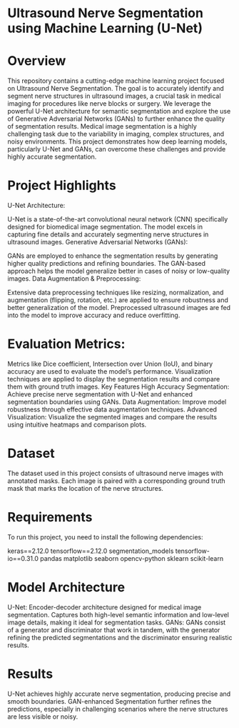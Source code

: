 # Ultrasound Nerve Segmentation using Machine Learning (U-Net)

# Overview
This repository contains a cutting-edge machine learning project focused on Ultrasound Nerve Segmentation. The goal is to accurately identify and segment nerve structures in ultrasound images, a crucial task in medical imaging for procedures like nerve blocks or surgery. We leverage the powerful U-Net architecture for semantic segmentation and explore the use of Generative Adversarial Networks (GANs) to further enhance the quality of segmentation results.
Medical image segmentation is a highly challenging task due to the variability in imaging, complex structures, and noisy environments. This project demonstrates how deep learning models, particularly U-Net and GANs, can overcome these challenges and provide highly accurate segmentation.

# Project Highlights
U-Net Architecture:

U-Net is a state-of-the-art convolutional neural network (CNN) specifically designed for biomedical image segmentation.
The model excels in capturing fine details and accurately segmenting nerve structures in ultrasound images.
Generative Adversarial Networks (GANs):

GANs are employed to enhance the segmentation results by generating higher quality predictions and refining boundaries.
The GAN-based approach helps the model generalize better in cases of noisy or low-quality images.
Data Augmentation & Preprocessing:

Extensive data preprocessing techniques like resizing, normalization, and augmentation (flipping, rotation, etc.) are applied to ensure robustness and better generalization of the model.
Preprocessed ultrasound images are fed into the model to improve accuracy and reduce overfitting.

# Evaluation Metrics:
Metrics like Dice coefficient, Intersection over Union (IoU), and binary accuracy are used to evaluate the model’s performance.
Visualization techniques are applied to display the segmentation results and compare them with ground truth images.
Key Features
High Accuracy Segmentation: Achieve precise nerve segmentation with U-Net and enhanced segmentation boundaries using GANs.
Data Augmentation: Improve model robustness through effective data augmentation techniques.
Advanced Visualization: Visualize the segmented images and compare the results using intuitive heatmaps and comparison plots.

# Dataset
The dataset used in this project consists of ultrasound nerve images with annotated masks. Each image is paired with a corresponding ground truth mask that marks the location of the nerve structures.

# Requirements
To run this project, you need to install the following dependencies:

keras==2.12.0
tensorflow==2.12.0
segmentation_models
tensorflow-io==0.31.0
pandas
matplotlib
seaborn
opencv-python
sklearn
scikit-learn

# Model Architecture
U-Net:
Encoder-decoder architecture designed for medical image segmentation.
Captures both high-level semantic information and low-level image details, making it ideal for segmentation tasks.
GANs:
GANs consist of a generator and discriminator that work in tandem, with the generator refining the predicted segmentations and the discriminator ensuring realistic results.

# Results
U-Net achieves highly accurate nerve segmentation, producing precise and smooth boundaries.
GAN-enhanced Segmentation further refines the predictions, especially in challenging scenarios where the nerve structures are less visible or noisy.

